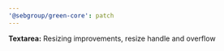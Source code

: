 ```yaml
---
'@sebgroup/green-core': patch
---
```


**Textarea:** Resizing improvements, resize handle and overflow
